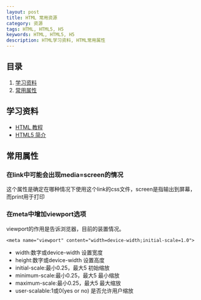 ```yaml
---
layout: post
title: HTML 常用资源
category: 资源
tags: HTML, HTML5, H5
keywords: HTML, HTML5, H5
description: HTML学习资料, HTML常用属性
---
```


## 目录

1. [学习资料](#学习资料)
2. [常用属性](#常用属性)


## 学习资料
* [HTML 教程](http://www.runoob.com/html/html-tutorial.html)
* [HTML5 简介](http://www.runoob.com/html/html5-intro.html)

## 常用属性

### 在link中可能会出现media=screen的情况
这个属性是确定在哪种情况下使用这个link的css文件，screen是指输出到屏幕，而print用于打印

### 在meta中增加viewport选项
viewport的作用是告诉浏览器，目前的装置情况。

    <meta name="viewport" content="width=device-width;initial-scale=1.0">

- width:数字或device-width   设置宽度
- height:数字或device-width    设置高度
- initial-scale:最小0.25，最大5   初始缩放
- minimum-scale:最小0.25，最大5   最小缩放
- maximum-scale:最小0.25，最大5   最大缩放
- user-scalable:1或0(yes or no)  是否允许用户缩放